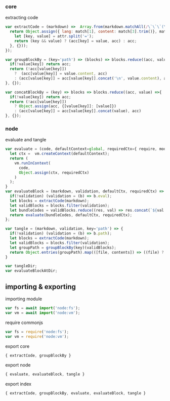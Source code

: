 ### core 
extracting code

```js context=core
var extractCode = (markdown) =>  Array.from(markdown.matchAll(/\`\`\`(\w+)((?:\s+\w+=[\w./-]+)*)\s*([\s\S]*?)\`\`\`/g), match => {
  return Object.assign({ lang: match[1], content: match[3].trim()}, match[2].trim().split(/\s+/).reduce((acc, attr)=>{
    let [key, value] = attr.split('=');
    return (key && value) ? (acc[key] = value, acc) : acc;
  }, {}));
});

var groupBlockBy = (key='path') => (blocks) => blocks.reduce((acc, value) =>{
  if(!value[key]) return acc;
  return (!acc[value[key]])
    ?  (acc[value[key]] = value.content, acc)
    : (acc[value[key]] = acc[value[key]].concat('\n', value.content), acc);  
}, {});

var concatBlockBy = (key) => blocks => blocks.reduce((acc, value) =>{
  if(!value[key]) return acc;
  return (!acc[value[key]])
    ? Object.assign(acc, {[value[key]]: [value]})
    : (acc[value[key]] = acc[value[key]].concat(value), acc)  
}, {});
```

### node 
evaluate and tangle
```js context=node
var evaluate = (code, defaultContext=global, requiredCtx={ require, module, console, setTimeout, setInterval }) => {
  let ctx =  vm.createContext(defaultContext);
  return (
    vm.runInContext(
      code,
      Object.assign(ctx, requiredCtx)
    )
  );
}
var evaluateBlock = (markdown, validation, defaultCtx, requiredCtx) => {
  if(!validation) (validation = (b) => b.eval);
  let blocks = extractCode(markdown);
  let validBlocks = blocks.filter(validation);
  let bundleCodes = validBlocks.reduce((res, val) => res.concat(`${val.content}\n`), '');
  return evaluate(bundleCodes, defaultCtx, requiredCtx);
};

var tangle = (markdown, validation, key='path') => {
  if(!validation) (validation = (b) => b.path);
  let blocks = extractCode(markdown);
  let validBlocks = blocks.filter(validation);
  let groupPath = groupBlockBy(key)(validBlocks);
  return Object.entries(groupPath).map(([file, contents]) => ((file) ? fs.writeFileSync(file, contents, { flag: 'w+'}) : file, file));
}

var tangleDir;
var evaluateBlockAtDir;
```

## importing & exporting   
importing module   
```js context=deps type=module
var fs = await import('node:fs');
var vm = await import('node:vm');
```
require commonjs   
```js context=deps type=commonjs
var fs = require('node:fs');
var vm = require('node:vm');
```
export core   
```js context=export type=core
{ extractCode, groupBlockBy }
```
export node  
```js context=export type=node
{ evaluate, evaluateBlock, tangle }
```
export index
```js context=export type=index
{ extractCode, groupBlockBy, evaluate, evaluateBlock, tangle }
```
